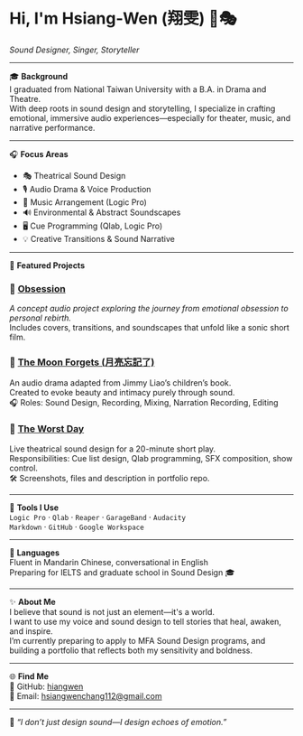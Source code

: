 # Hi, I'm Hsiang-Wen (翔雯) 🌙🎭  
*Sound Designer, Singer, Storyteller*

---

🎓 **Background**  
I graduated from National Taiwan University with a B.A. in Drama and Theatre.  
With deep roots in sound design and storytelling, I specialize in crafting emotional, immersive audio experiences—especially for theater, music, and narrative performance.

---

🎧 **Focus Areas**  
- 🎭 Theatrical Sound Design  
- 🎙️ Audio Drama & Voice Production  
- 🎼 Music Arrangement (Logic Pro)  
- 🔊 Environmental & Abstract Soundscapes  
- 🖥️ Cue Programming (Qlab, Logic Pro)  
- 💡 Creative Transitions & Sound Narrative

---

🌟 **Featured Projects**

### 🔸 [Obsession](https://github.com/hiangwen/Yale_Portfolio_Structure/tree/main/Obsession)  
*A concept audio project exploring the journey from emotional obsession to personal rebirth.*  
Includes covers, transitions, and soundscapes that unfold like a sonic short film.

### 🔸 [The Moon Forgets (月亮忘記了)](https://youtu.be/VRQjc_YytOI?si=VkOMtNKm_rut2wSG)  
An audio drama adapted from Jimmy Liao’s children’s book.  
Created to evoke beauty and intimacy purely through sound.  
🎧 Roles: Sound Design, Recording, Mixing, Narration Recording, Editing

### 🔸 [The Worst Day](#)  
Live theatrical sound design for a 20-minute short play.  
Responsibilities: Cue list design, Qlab programming, SFX composition, show control.  
🛠️ Screenshots, files and description in portfolio repo.

---

🧰 **Tools I Use**  
`Logic Pro` · `Qlab` · `Reaper` · `GarageBand` · `Audacity`  
`Markdown` · `GitHub` · `Google Workspace`

---

💬 **Languages**  
Fluent in Mandarin Chinese, conversational in English  
Preparing for IELTS and graduate school in Sound Design 🎓

---

✨ **About Me**  
I believe that sound is not just an element—it's a world.  
I want to use my voice and sound design to tell stories that heal, awaken, and inspire.  
I’m currently preparing to apply to MFA Sound Design programs, and building a portfolio that reflects both my sensitivity and boldness.

---

🌐 **Find Me**  
📌 GitHub: [hiangwen](https://github.com/hiangwen)  
📧 Email: hsiangwenchang112@gmail.com

---

🎵 *“I don’t just design sound—I design echoes of emotion.”*

